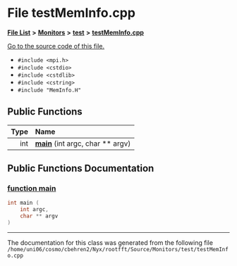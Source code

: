 
# File testMemInfo.cpp


[**File List**](files.md) **>** [**Monitors**](dir_4fa83310393b8822261146acd1fffc8a.md) **>** [**test**](dir_80170d04f92b6d8c8d97635e5a71d14a.md) **>** [**testMemInfo.cpp**](testMemInfo_8cpp.md)

[Go to the source code of this file.](testMemInfo_8cpp_source.md)



* `#include <mpi.h>`
* `#include <cstdio>`
* `#include <cstdlib>`
* `#include <cstring>`
* `#include "MemInfo.H"`















## Public Functions

| Type | Name |
| ---: | :--- |
|  int | [**main**](testMemInfo_8cpp.md#function-main) (int argc, char \*\* argv) <br> |








## Public Functions Documentation


### <a href="#function-main" id="function-main">function main </a>


```cpp
int main (
    int argc,
    char ** argv
) 
```



------------------------------
The documentation for this class was generated from the following file `/home/uni06/cosmo/cbehren2/Nyx/rootfft/Source/Monitors/test/testMemInfo.cpp`